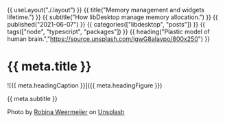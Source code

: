 {{ useLayout("./.layout") }}
{{ title("Memory management and widgets lifetime.") }}
{{ subtitle("How libDesktop manage memory allocation.") }}
{{ published("2021-06-07") }}
{{ categories(["libdesktop", "posts"]) }}
{{ tags(["node", "typescript", "packages"]) }}
{{ heading("Plastic model of human brain.","https://source.unsplash.com/igwG8aIaypo/800x250") }}

# {{ meta.title }}

![{{ meta.headingCaption }}]({{ meta.headingFigure }})

{{ meta.subtitle }}

<span>Photo by <a href="https://unsplash.com/@averey?utm_source=unsplash&amp;utm_medium=referral&amp;utm_content=creditCopyText">Robina Weermeijer</a> on <a href="https://unsplash.com/s/photos/brains?utm_source=unsplash&amp;utm_medium=referral&amp;utm_content=creditCopyText">Unsplash</a></span>